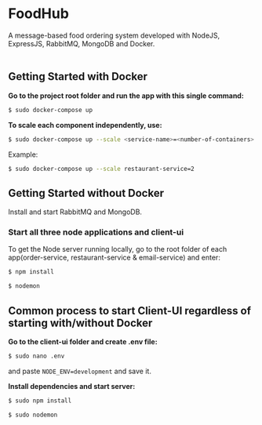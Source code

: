 # FoodHub

A message-based food ordering system developed with NodeJS, ExpressJS, RabbitMQ, MongoDB and Docker. <br><br>

## Getting Started with Docker
**Go to the project root folder and run the app with this single command:**
  ```bash
  $ sudo docker-compose up
  ```

**To scale each component independently, use:**
  ```bash
  $ sudo docker-compose up --scale <service-name>=<number-of-containers>
  ```

Example:
  ```bash
  $ sudo docker-compose up --scale restaurant-service=2
  ```
## Getting Started without Docker
Install and start RabbitMQ and MongoDB. </br>

### Start all three node applications and client-ui
To get the Node server running locally, go to the root folder of each app(order-service, restaurant-service & email-service) and enter:

```sh
$ npm install
```

```sh
$ nodemon
```

## Common process to start Client-UI regardless of starting with/without Docker

**Go to the client-ui folder and create .env file:**
  ```bash
  $ sudo nano .env
  ```
and paste `NODE_ENV=development` and save it.

**Install dependencies and start server:**
  ```bash
  $ sudo npm install
  ```
  
  ```bash
  $ sudo nodemon
  ```
